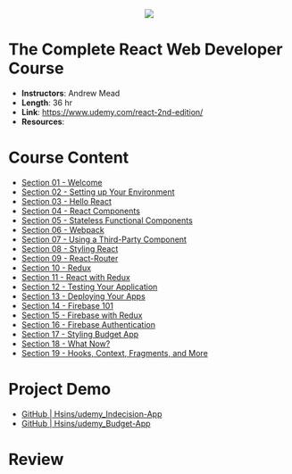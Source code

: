 <div align="center">
  <img src="https://i.imgur.com/btCAxFx.png">
</div>

# The Complete React Web Developer Course

- **Instructors**: Andrew Mead
- **Length**: 36 hr
- **Link**: https://www.udemy.com/react-2nd-edition/
- **Resources**: 

# Course Content

- [Section 01 - Welcome](./Section%2001%20-%20Welcome)
- [Section 02 - Setting up Your Environment](./Section%2002%20-%20Setting%20up%20Your%20Environment)
- [Section 03 - Hello React](./Section%2003%20-%20Hello%20React)
- [Section 04 - React Components](./Section%2004%20-%20React%20Components)
- [Section 05 - Stateless Functional Components]()
- [Section 06 - Webpack]()
- [Section 07 - Using a Third-Party Component]()
- [Section 08 - Styling React]()
- [Section 09 - React-Router]()
- [Section 10 - Redux](./Section%2010%20-%20Redux)
- [Section 11 - React with Redux](./Section%2011%20-%20React%20with%20Redux)
- [Section 12 - Testing Your Application]()
- [Section 13 - Deploying Your Apps]()
- [Section 14 - Firebase 101]()
- [Section 15 - Firebase with Redux]()
- [Section 16 - Firebase Authentication]()
- [Section 17 - Styling Budget App]()
- [Section 18 - What Now?]()
- [Section 19 - Hooks, Context, Fragments, and More]()

# Project Demo

- [GitHub | Hsins/udemy_Indecision-App](https://github.com/Hsins/udemy_Indecision-App)
- [GitHub | Hsins/udemy_Budget-App](https://github.com/Hsins/udemy_Budget-App)

# Review
